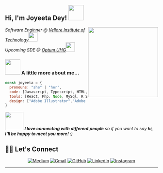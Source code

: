 <h2> Hi, I'm Joyeeta Dey! <img src="https://media.giphy.com/media/mGcNjsfWAjY5AEZNw6/giphy.gif" width="50"></h2>
<img align='right' src="https://media.giphy.com/media/ieyl9zmCjO4b4t6qoY/giphy.gif" width="230">
<p><em>Software Enginner @ <a href="http://www.unb.br">Vellore Institute of Technology</a><img src="https://media.giphy.com/media/fYSnHlufseco8Fh93Z/giphy.gif" width="30"></br>Upcoming SDE @ <a href="https://www.thoughtworks.com">Optum UHG</a><img src="https://media.giphy.com/media/WUlplcMpOCEmTGBtBW/giphy.gif" width="30"> 
</em></p>


### <img src="https://media.giphy.com/media/VgCDAzcKvsR6OM0uWg/giphy.gif" width="50"> A little more about me...  

```javascript
const joyeeta = {
  pronouns: "she" | "her",
  code: [Javascript, Typescript, HTML, CSS, Python, Java],
  tools: [React, Php, Node, MySql, R Studio, Docker, Kubernetes, Linux],
  design: ["Adobe Illustrator","Adobe Photoshop","Figma","Adobe Premiere Pro"]
}
```

<img src="https://media.giphy.com/media/LnQjpWaON8nhr21vNW/giphy.gif" width="60"> <em><b>I love connecting with different people</b> so if you want to say <b>hi, I'll be happy to meet you more!</b> :)</em>

## 🙋‍♀️ Let's Connect
<p align="center">
  <a href="https://medium.com/@joyeetadey"><img src="https://img.icons8.com/bubbles/50/000000/medium-new.png" alt="Medium"/></a>
	<a href="mailto:joyeetadey99@gmail.com"><img src="https://img.icons8.com/bubbles/50/000000/gmail.png" alt="Gmail"/></a>
	<a href="https://github.com/joyeetadey"><img src="https://img.icons8.com/bubbles/50/000000/github.png" alt="GitHub"/></a>
	<a href="https://linkedin.com/in/joyeeta-dey"><img src="https://img.icons8.com/bubbles/50/000000/linkedin.png" alt="LinkedIn"/></a>
	<a href="https://instagram.com/d_joyeeta"><img src="https://img.icons8.com/bubbles/50/000000/instagram-new--v2.png" alt="Instagram"/></a>
	
</p>

<hr/>












